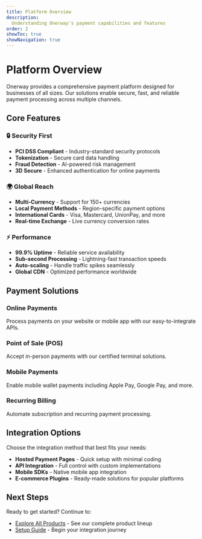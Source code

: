 ```yaml
---
title: Platform Overview
description:
  Understanding Onerway's payment capabilities and features
order: 2
showToc: true
showNavigation: true
---
```


# Platform Overview

Onerway provides a comprehensive payment platform designed
for businesses of all sizes. Our solutions enable secure,
fast, and reliable payment processing across multiple
channels.

## Core Features

### 🔒 Security First

- **PCI DSS Compliant** - Industry-standard security
  protocols
- **Tokenization** - Secure card data handling
- **Fraud Detection** - AI-powered risk management
- **3D Secure** - Enhanced authentication for online
  payments

### 🌍 Global Reach

- **Multi-Currency** - Support for 150+ currencies
- **Local Payment Methods** - Region-specific payment
  options
- **International Cards** - Visa, Mastercard, UnionPay, and
  more
- **Real-time Exchange** - Live currency conversion rates

### ⚡ Performance

- **99.9% Uptime** - Reliable service availability
- **Sub-second Processing** - Lightning-fast transaction
  speeds
- **Auto-scaling** - Handle traffic spikes seamlessly
- **Global CDN** - Optimized performance worldwide

## Payment Solutions

### Online Payments

Process payments on your website or mobile app with our
easy-to-integrate APIs.

### Point of Sale (POS)

Accept in-person payments with our certified terminal
solutions.

### Mobile Payments

Enable mobile wallet payments including Apple Pay, Google
Pay, and more.

### Recurring Billing

Automate subscription and recurring payment processing.

## Integration Options

Choose the integration method that best fits your needs:

- **Hosted Payment Pages** - Quick setup with minimal coding
- **API Integration** - Full control with custom
  implementations
- **Mobile SDKs** - Native mobile app integration
- **E-commerce Plugins** - Ready-made solutions for popular
  platforms

## Next Steps

Ready to get started? Continue to:

- [Explore All Products](./explore-all-products) - See our
  complete product lineup
- [Setup Guide](./set-up/) - Begin your integration journey
